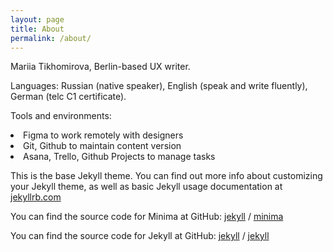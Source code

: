 ```yaml
---
layout: page
title: About
permalink: /about/
---
```

<p>Mariia Tikhomirova, Berlin-based UX writer.</p>

<p>Languages: Russian (native speaker), English (speak and write fluently), German (telc C1 certificate).</p>

<p>Tools and environments:
<li>Figma to work remotely with designers</li>
<li>Git, Github to maintain content version</li>
<li> Asana, Trello, Github Projects to manage tasks</li>
</p>



This is the base Jekyll theme. You can find out more info about customizing your Jekyll theme, as well as basic Jekyll usage documentation at [jekyllrb.com](https://jekyllrb.com/)

You can find the source code for Minima at GitHub:
[jekyll][jekyll-organization] /
[minima](https://github.com/jekyll/minima)

You can find the source code for Jekyll at GitHub:
[jekyll][jekyll-organization] /
[jekyll](https://github.com/jekyll/jekyll)


[jekyll-organization]: https://github.com/jekyll
